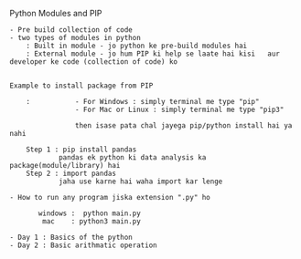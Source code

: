 





Python Modules and PIP

    - Pre build collection of code
    - two types of modules in python
        : Built in module - jo python ke pre-build modules hai
        : External module - jo hum PIP ki help se laate hai kisi   aur developer ke code (collection of code) ko


    Example to install package from PIP

        :           - For Windows : simply terminal me type "pip"
                    - For Mac or Linux : simply terminal me type "pip3" 

                    then isase pata chal jayega pip/python install hai ya nahi

        Step 1 : pip install pandas
                pandas ek python ki data analysis ka package(module/library) hai
        Step 2 : import pandas
                jaha use karne hai waha import kar lenge

    - How to run any program jiska extension ".py" ho

           windows :  python main.py
            mac    : python3 main.py

    - Day 1 : Basics of the python
    - Day 2 : Basic arithmatic operation 












